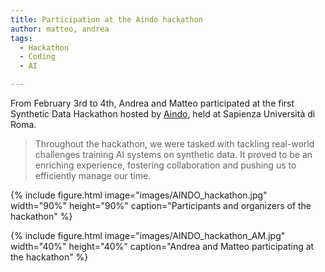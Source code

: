 ```yaml
---
title: Participation at the Aindo hackathon
author: matteo, andrea
tags: 
  - Hackathon
  - Coding
  - AI

---
```


From February 3rd to 4th, Andrea and Matteo participated at the first Synthetic Data Hackathon hosted by [Aindo](https://www.aindo.com/), held at Sapienza Università di Roma.

> Throughout the hackathon, we were tasked with tackling real-world challenges training AI systems on synthetic data. 
> It proved to be an enriching experience, fostering collaboration and pushing us to efficiently manage our time.

{% include figure.html image="images/AINDO_hackathon.jpg" width="90%" height="90%" caption="Participants and organizers of the hackathon" %}

{% include figure.html image="images/AINDO_hackathon_AM.jpg" width="40%" height="40%" caption="Andrea and Matteo participating at the hackathon" %}





